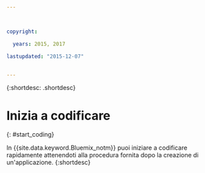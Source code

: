 ```yaml
---



copyright:

  years: 2015, 2017

lastupdated: "2015-12-07"


---
```


{:shortdesc: .shortdesc}

# Inizia a codificare
{: #start_coding}

In {{site.data.keyword.Bluemix_notm}} puoi iniziare a codificare rapidamente attenendoti alla procedura fornita dopo la creazione di un'applicazione.
{:shortdesc}
